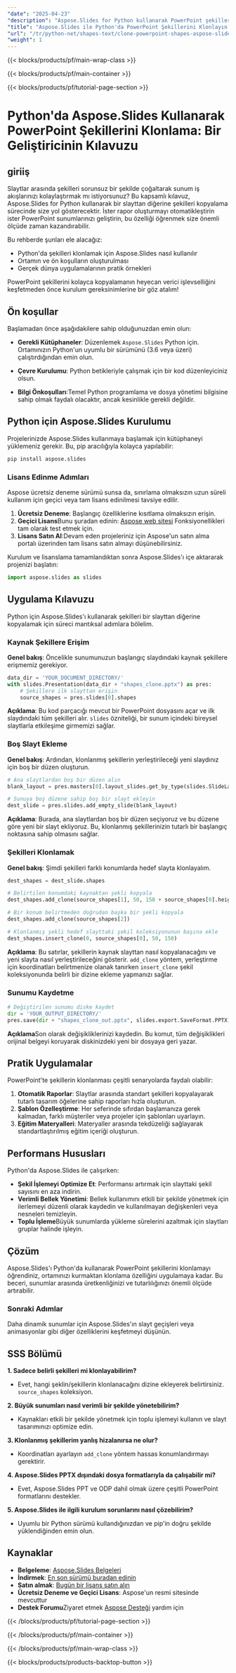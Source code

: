 ```yaml
---
"date": "2025-04-23"
"description": "Aspose.Slides for Python kullanarak PowerPoint şekillerini nasıl klonlayacağınızı öğrenin. Bu kılavuz, sunum iş akışlarınızı geliştirmek için kurulum, ayarlama ve pratik örnekleri kapsar."
"title": "Aspose.Slides ile Python'da PowerPoint Şekillerini Klonlayın - Kapsamlı Bir Kılavuz"
"url": "/tr/python-net/shapes-text/clone-powerpoint-shapes-aspose-slides-python/"
"weight": 1
---
```


{{< blocks/products/pf/main-wrap-class >}}

{{< blocks/products/pf/main-container >}}

{{< blocks/products/pf/tutorial-page-section >}}
# Python'da Aspose.Slides Kullanarak PowerPoint Şekillerini Klonlama: Bir Geliştiricinin Kılavuzu

## giriiş

Slaytlar arasında şekilleri sorunsuz bir şekilde çoğaltarak sunum iş akışlarınızı kolaylaştırmak mı istiyorsunuz? Bu kapsamlı kılavuz, Aspose.Slides for Python kullanarak bir slayttan diğerine şekilleri kopyalama sürecinde size yol gösterecektir. İster rapor oluşturmayı otomatikleştirin ister PowerPoint sunumlarınızı geliştirin, bu özelliği öğrenmek size önemli ölçüde zaman kazandırabilir.

Bu rehberde şunları ele alacağız:
- Python'da şekilleri klonlamak için Aspose.Slides nasıl kullanılır
- Ortamın ve ön koşulların oluşturulması
- Gerçek dünya uygulamalarının pratik örnekleri

PowerPoint şekillerini kolayca kopyalamanın heyecan verici işlevselliğini keşfetmeden önce kurulum gereksinimlerine bir göz atalım!

## Ön koşullar

Başlamadan önce aşağıdakilere sahip olduğunuzdan emin olun:
- **Gerekli Kütüphaneler**: Düzenlemek `Aspose.Slides` Python için. Ortamınızın Python'un uyumlu bir sürümünü (3.6 veya üzeri) çalıştırdığından emin olun.
  
- **Çevre Kurulumu**: Python betikleriyle çalışmak için bir kod düzenleyiciniz olsun.

- **Bilgi Önkoşulları**:Temel Python programlama ve dosya yönetimi bilgisine sahip olmak faydalı olacaktır, ancak kesinlikle gerekli değildir.

## Python için Aspose.Slides Kurulumu

Projelerinizde Aspose.Slides kullanmaya başlamak için kütüphaneyi yüklemeniz gerekir. Bu, pip aracılığıyla kolayca yapılabilir:

```bash
pip install aspose.slides
```

### Lisans Edinme Adımları

Aspose ücretsiz deneme sürümü sunsa da, sınırlama olmaksızın uzun süreli kullanım için geçici veya tam lisans edinilmesi tavsiye edilir.

1. **Ücretsiz Deneme**: Başlangıç özelliklerine kısıtlama olmaksızın erişin.
2. **Geçici Lisans**Bunu şuradan edinin: [Aspose web sitesi](https://purchase.aspose.com/temporary-license/) Fonksiyonellikleri tam olarak test etmek için.
3. **Lisans Satın Al**:Devam eden projeleriniz için Aspose'un satın alma portalı üzerinden tam lisans satın almayı düşünebilirsiniz.

Kurulum ve lisanslama tamamlandıktan sonra Aspose.Slides'ı içe aktararak projenizi başlatın:

```python
import aspose.slides as slides
```

## Uygulama Kılavuzu

Python için Aspose.Slides'ı kullanarak şekilleri bir slayttan diğerine kopyalamak için süreci mantıksal adımlara bölelim.

### Kaynak Şekillere Erişim

**Genel bakış**: Öncelikle sunumunuzun başlangıç slaydındaki kaynak şekillere erişmemiz gerekiyor.

```python
data_dir = 'YOUR_DOCUMENT_DIRECTORY/'
with slides.Presentation(data_dir + "shapes_clone.pptx") as pres:
    # Şekillere ilk slayttan erişin
    source_shapes = pres.slides[0].shapes
```

**Açıklama**: Bu kod parçacığı mevcut bir PowerPoint dosyasını açar ve ilk slaydındaki tüm şekilleri alır. `slides` özniteliği, bir sunum içindeki bireysel slaytlarla etkileşime girmemizi sağlar.

### Boş Slayt Ekleme

**Genel bakış**: Ardından, klonlanmış şekillerin yerleştirileceği yeni slaydınız için boş bir düzen oluşturun.

```python
# Ana slaytlardan boş bir düzen alın
blank_layout = pres.masters[0].layout_slides.get_by_type(slides.SlideLayoutType.BLANK)

# Sunuya boş düzene sahip boş bir slayt ekleyin
dest_slide = pres.slides.add_empty_slide(blank_layout)
```

**Açıklama**: Burada, ana slaytlardan boş bir düzen seçiyoruz ve bu düzene göre yeni bir slayt ekliyoruz. Bu, klonlanmış şekillerinizin tutarlı bir başlangıç noktasına sahip olmasını sağlar.

### Şekilleri Klonlamak

**Genel bakış**: Şimdi şekilleri farklı konumlarda hedef slayta klonlayalım.

```python
dest_shapes = dest_slide.shapes

# Belirtilen konumdaki kaynaktan şekli kopyala
dest_shapes.add_clone(source_shapes[1], 50, 150 + source_shapes[0].height)

# Bir konum belirtmeden doğrudan başka bir şekli kopyala
dest_shapes.add_clone(source_shapes[2])

# Klonlanmış şekli hedef slayttaki şekil koleksiyonunun başına ekle
dest_shapes.insert_clone(0, source_shapes[0], 50, 150)
```

**Açıklama**: Bu satırlar, şekillerin kaynak slayttan nasıl kopyalanacağını ve yeni slayta nasıl yerleştirileceğini gösterir. `add_clone` yöntem, yerleştirme için koordinatları belirtmenize olanak tanırken `insert_clone` şekil koleksiyonunda belirli bir dizine ekleme yapmanızı sağlar.

### Sunumu Kaydetme

```python
# Değiştirilen sunumu diske kaydet
dir = 'YOUR_OUTPUT_DIRECTORY/'
pres.save(dir + "shapes_clone_out.pptx", slides.export.SaveFormat.PPTX)
```

**Açıklama**Son olarak değişikliklerinizi kaydedin. Bu komut, tüm değişiklikleri orijinal belgeyi koruyarak diskinizdeki yeni bir dosyaya geri yazar.

## Pratik Uygulamalar

PowerPoint'te şekillerin klonlanması çeşitli senaryolarda faydalı olabilir:

1. **Otomatik Raporlar**: Slaytlar arasında standart şekilleri kopyalayarak tutarlı tasarım öğelerine sahip raporları hızla oluşturun.
2. **Şablon Özelleştirme**: Her seferinde sıfırdan başlamanıza gerek kalmadan, farklı müşteriler veya projeler için şablonları uyarlayın.
3. **Eğitim Materyalleri**: Materyaller arasında tekdüzeliği sağlayarak standartlaştırılmış eğitim içeriği oluşturun.

## Performans Hususları

Python'da Aspose.Slides ile çalışırken:

- **Şekil İşlemeyi Optimize Et**: Performansı artırmak için slayttaki şekil sayısını en aza indirin.
- **Verimli Bellek Yönetimi**: Bellek kullanımını etkili bir şekilde yönetmek için ilerlemeyi düzenli olarak kaydedin ve kullanılmayan değişkenleri veya nesneleri temizleyin.
- **Toplu İşleme**Büyük sunumlarda yükleme sürelerini azaltmak için slaytları gruplar halinde işleyin.

## Çözüm

Aspose.Slides'ı Python'da kullanarak PowerPoint şekillerini klonlamayı öğrendiniz, ortamınızı kurmaktan klonlama özelliğini uygulamaya kadar. Bu beceri, sunumlar arasında üretkenliğinizi ve tutarlılığınızı önemli ölçüde artırabilir.

### Sonraki Adımlar

Daha dinamik sunumlar için Aspose.Slides'ın slayt geçişleri veya animasyonlar gibi diğer özelliklerini keşfetmeyi düşünün.

## SSS Bölümü

**1. Sadece belirli şekilleri mi klonlayabilirim?**
   - Evet, hangi şeklin/şekillerin klonlanacağını dizine ekleyerek belirtirsiniz. `source_shapes` koleksiyon.

**2. Büyük sunumları nasıl verimli bir şekilde yönetebilirim?**
   - Kaynakları etkili bir şekilde yönetmek için toplu işlemeyi kullanın ve slayt tasarımınızı optimize edin.

**3. Klonlanmış şekillerim yanlış hizalanırsa ne olur?**
   - Koordinatları ayarlayın `add_clone` yöntem hassas konumlandırmayı gerektirir.

**4. Aspose.Slides PPTX dışındaki dosya formatlarıyla da çalışabilir mi?**
   - Evet, Aspose.Slides PPT ve ODP dahil olmak üzere çeşitli PowerPoint formatlarını destekler.

**5. Aspose.Slides ile ilgili kurulum sorunlarını nasıl çözebilirim?**
   - Uyumlu bir Python sürümü kullandığınızdan ve pip'in doğru şekilde yüklendiğinden emin olun.

## Kaynaklar

- **Belgeleme**: [Aspose.Slides Belgeleri](https://reference.aspose.com/slides/python-net/)
- **İndirmek**: [En son sürümü buradan edinin](https://releases.aspose.com/slides/python-net/)
- **Satın almak**: [Bugün bir lisans satın alın](https://purchase.aspose.com/buy)
- **Ücretsiz Deneme ve Geçici Lisans**: Aspose'un resmi sitesinde mevcuttur
- **Destek Forumu**Ziyaret etmek [Aspose Desteği](https://forum.aspose.com/c/slides/11) yardım için

{{< /blocks/products/pf/tutorial-page-section >}}

{{< /blocks/products/pf/main-container >}}

{{< /blocks/products/pf/main-wrap-class >}}

{{< blocks/products/products-backtop-button >}}